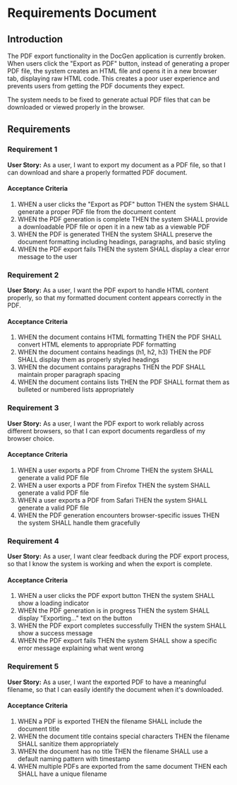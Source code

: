 # Requirements Document

## Introduction

The PDF export functionality in the DocGen application is currently broken. When users click the "Export as PDF" button, instead of generating a proper PDF file, the system creates an HTML file and opens it in a new browser tab, displaying raw HTML code. This creates a poor user experience and prevents users from getting the PDF documents they expect.

The system needs to be fixed to generate actual PDF files that can be downloaded or viewed properly in the browser.

## Requirements

### Requirement 1

**User Story:** As a user, I want to export my document as a PDF file, so that I can download and share a properly formatted PDF document.

#### Acceptance Criteria

1. WHEN a user clicks the "Export as PDF" button THEN the system SHALL generate a proper PDF file from the document content
2. WHEN the PDF generation is complete THEN the system SHALL provide a downloadable PDF file or open it in a new tab as a viewable PDF
3. WHEN the PDF is generated THEN the system SHALL preserve the document formatting including headings, paragraphs, and basic styling
4. WHEN the PDF export fails THEN the system SHALL display a clear error message to the user

### Requirement 2

**User Story:** As a user, I want the PDF export to handle HTML content properly, so that my formatted document content appears correctly in the PDF.

#### Acceptance Criteria

1. WHEN the document contains HTML formatting THEN the PDF SHALL convert HTML elements to appropriate PDF formatting
2. WHEN the document contains headings (h1, h2, h3) THEN the PDF SHALL display them as properly styled headings
3. WHEN the document contains paragraphs THEN the PDF SHALL maintain proper paragraph spacing
4. WHEN the document contains lists THEN the PDF SHALL format them as bulleted or numbered lists appropriately

### Requirement 3

**User Story:** As a user, I want the PDF export to work reliably across different browsers, so that I can export documents regardless of my browser choice.

#### Acceptance Criteria

1. WHEN a user exports a PDF from Chrome THEN the system SHALL generate a valid PDF file
2. WHEN a user exports a PDF from Firefox THEN the system SHALL generate a valid PDF file  
3. WHEN a user exports a PDF from Safari THEN the system SHALL generate a valid PDF file
4. WHEN the PDF generation encounters browser-specific issues THEN the system SHALL handle them gracefully

### Requirement 4

**User Story:** As a user, I want clear feedback during the PDF export process, so that I know the system is working and when the export is complete.

#### Acceptance Criteria

1. WHEN a user clicks the PDF export button THEN the system SHALL show a loading indicator
2. WHEN the PDF generation is in progress THEN the system SHALL display "Exporting..." text on the button
3. WHEN the PDF export completes successfully THEN the system SHALL show a success message
4. WHEN the PDF export fails THEN the system SHALL show a specific error message explaining what went wrong

### Requirement 5

**User Story:** As a user, I want the exported PDF to have a meaningful filename, so that I can easily identify the document when it's downloaded.

#### Acceptance Criteria

1. WHEN a PDF is exported THEN the filename SHALL include the document title
2. WHEN the document title contains special characters THEN the filename SHALL sanitize them appropriately
3. WHEN the document has no title THEN the filename SHALL use a default naming pattern with timestamp
4. WHEN multiple PDFs are exported from the same document THEN each SHALL have a unique filename